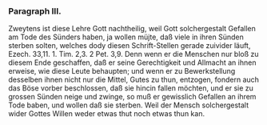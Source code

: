 
### Paragraph III. ###

Zweytens ist diese Lehre Gott nachtheilig,
weil Gott solchergestalt Gefallen am Tode des Sünders
haben, ja wollen müjte, daß viele in ihren Sünden
sterben solten, welches dody diesen Schrift-Stellen gerade
zuivider läuft, Ezech. 33,11. 1. Tim. 2,3. 2 Pet. 3,9. 
Denn wenn er die Menschen nur bloß zu diesem Ende
geschaffen, daß er seine Gerechtigkeit und Allmacht an
ihnen erweise, wie diese Leute behaupten; und wenn er
zu Bewerkstellung desselben ihnen nicht nur die Mittel,
Gutes zu thun, entzogen, fondern auch das Böse vorber
beschlossen, daß sie hincin fallen möchten, und er sie zu
grossen Sünden neige und zwinge, so muß er gewisslich
Gefallen an ihrem Tode baben, und wollen daß sie sterben.
Weil der Mensch solchergestalt wider Gottes
Willen weder etwas thut noch etwas thun kan.

